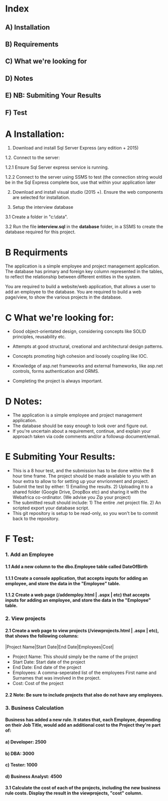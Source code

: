# Index
## A) Installation
## B) Requirements
## C) What we're looking for
## D) Notes
## E) NB: Submiting Your Results
## F) Test

# A Installation:
1. Download and install Sql Server Express (any edition + 2015)

1.2. Connect to the server:

1.2.1 Ensure Sql Server express service is running.

1.2.2 Connect to the server using SSMS to test (the connection string would be in the Sql Express complete box, use that within your application later

2. Download and install visual studio (2015 +). Ensure the web components are selected for installation.

3. Setup the interview database

3.1 Create a folder in "c:\data".

3.2 Run the file **interview.sql** in the **database** folder, in a SSMS to create the database required for this project.

# B Requirments

The application is a simple employee and project management application. The database has primary and foreign key column represented in the tables, to reflect the relationship between different entities in the system.

You are required to build a website/web application, that allows a user to add an employee to the database. 
You are required to build a web page/view, to show the various projects in the database.

# C What we're looking for:

- Good object-orientated design, considering concepts like SOLID principles, reusability etc.

- Attempts at good structural, creational and architectural design patterns.

- Concepts promoting high cohesion and loosely coupling like IOC.

- Knowledge of asp.net frameworks and external frameworks, like asp.net controls, forms authentication and ORMS.

- Completing the project is always important.

# D Notes:

- The application is a simple employee and project management application.
- The database should be easy enough to look over and figure out.
- If you're uncertain about a requirement, continue, and explain your approach taken via code comments and/or a followup document/email.

# E Submiting Your Results:

- This is a 8 hour test, and the submission has to be done within the 8 hour time frame. The project should be made available to you with an hour extra to allow to for setting up your envrionment and project.
- Submit the test by either: 1) Emailing the results. 2) Uploading it to a shared folder (Google Drive, DropBox etc) and sharing it with the Webafrica co-ordinator. (We advise you Zip your project)
- The submitted result should include: 1) The entire .net project file. 2) An scripted export your database script.
- This git repository is setup to be read-only, so you won't be to commit back to the repository.

# F Test:
### 1. Add an Employee

#### 1.1 Add a new column to the dbo.Employee table called DateOfBirth

#### 1.1.1 Create a console application, that accepts inputs for adding an employee, and store the data in the "Employee" table.

#### 1.1.2 Create a web page (/addemploy.html | .aspx | etc) that accepts inputs for adding an employee, and store the data in the "Employee" table.

### 2. View projects</h3>

#### 2.1 Create a web page to view projects (/viewprojects.html | .aspx | etc), that shows the following columns:

|Project Name|Start Date|End Date|Employees|Cost|

- Project Name: This should simply be the name of the project
- Start Date: Start date of the project
- End Date: End date of the project
- Employees: A comma-seperated list of the employees First name and Surnames that was involved in the project.
- Cost: Cost of the project

#### 2.2 Note: Be sure to include projects that also do not have any employees.

### 3. Business Calculation </h3>

#### Business has added a new rule. It states that, each Employee, depending on their Job Title, would add an additional cost to the Project they're part of:
#### a) Developer: 2500
#### b) DBA: 3000
#### c) Tester: 1000
#### d) Business Analyst: 4500

#### 3.1 Calculate the cost of each of the projects, **including the new business rule** costs. Display the result in the viewprojects, "cost" column.

